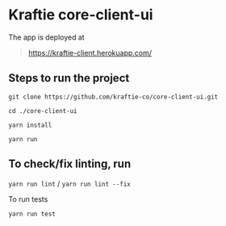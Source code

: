 # Kraftie core-client-ui

The app is deployed at 
>  https://kraftie-client.herokuapp.com/
## Steps to run the project 

`git clone https://github.com/kraftie-co/core-client-ui.git`

`cd ./core-client-ui`

`yarn install`

`yarn run`



## To check/fix linting, run 

`yarn run lint` / `yarn run lint --fix`

To run tests 

`yarn run test`